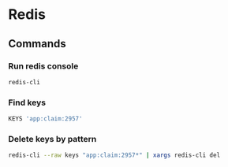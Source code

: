 # Redis

## Commands

### Run redis console

```bash
redis-cli
```

### Find keys

```bash
KEYS 'app:claim:2957'
```

### Delete keys by pattern

```bash
redis-cli --raw keys "app:claim:2957*" | xargs redis-cli del
```
